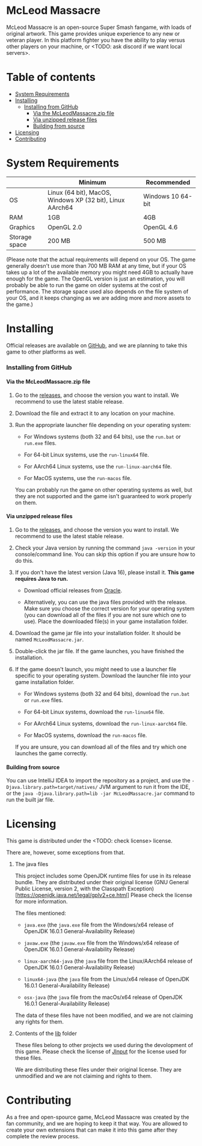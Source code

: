 # McLeod Massacre

McLeod Massacre is an open-source Super Smash fangame, with loads of original artwork. This game provides unique experience to any new or veteran player. In this platform fighter you have the ability to play versus other players on your machine, or <TODO: ask discord if we want local servers>.

# Table of contents

- [System Requirements](#system-requirements)
- [Installing](#installing)
    - [Installing from GitHub](#installing-from-github)
      - [Via the McLeodMassacre.zip file](#via-the-mcleodmassacrezip-file)
      - [Via unzipped release files](#via-unzipped-release-files)
      - [Building from source](#building-from-source)
- [Licensing](#licensing)
- [Contributing](#contributing)

# System Requirements

||Minimum|Recommended|
|-------------|-------------|-------------|
|OS|Linux (64 bit), MacOS, Windows XP (32 bit), Linux AArch64 | Windows 10 64-bit|
|RAM|1GB|4GB|
|Graphics|OpenGL 2.0|OpenGL 4.6|
|Storage space|200 MB|500 MB|

(Please note that the actual requirements will depend on your OS. The game generally doesn't use more than 700 MB RAM at any time, but if your OS takes up a lot of the available memory you might need 4GB to actually have enough for the game. The OpenGL version is just an estimation, you will probably be able to run the game on older systems at the cost of performance. The storage space used also depends on the file system of your OS, and it keeps changing as we are adding more and more assets to the game.)

# Installing

Official releases are available on [GitHub](https://github.com/DartProductions/project-MCM/releases), and we are planning to take this game to other platforms as well.

### Installing from GitHub

#### **Via the McLeodMassacre.zip file**

1. Go to the [releases](https://github.com/DartProductions/project-MCM/releases), and choose the version you want to install. We recommend to use the latest stable release.

2. Download the file and extract it to any location on your machine.

3. Run the appropriate launcher file depending on your operating system:
  
    - For Windows systems (both 32 and 64 bits), use the `run.bat` or `run.exe` files.
    
    - For 64-bit Linux systems, use the `run-linux64` file.
   
    - For AArch64 Linux systems, use the `run-linux-aarch64` file.
    
    - For MacOS systems, use the `run-macos` file.

    You can probably run the game on other operating systems as well, but they are not supported and the game isn't guaranteed to work properly on them. 

#### **Via unzipped release files**

1. Go to the [releases](https://github.com/DartProductions/project-MCM/releases), and choose the version you want to install. We recommend to use the latest stable release.

2. Check your Java version by running the command `java -version` in your console/command line. You can skip this option if you are unsure how to do this.

3. If you don't have the latest version (Java 16), please install it. **This game requires Java to run.** 

    - Download official releases from [Oracle](https://www.oracle.com/java/technologies/javase-jdk16-downloads.html).
    
    - Alternatively, you can use the java files provided with the release. Make sure you choose the correct version for your operating system (you can download all of the files if you are not sure which one to use). Place the downloaded file(s) in your game installation folder.
    
4. Download the game jar file into your installation folder. It should be named `McLeodMassacre.jar`.

5. Double-click the jar file. If the game launches, you have finished the installation.

6. If the game doesn't launch, you might need to use a launcher file specific to your operating system. Download the launcher file into your game installation folder.
  
    - For Windows systems (both 32 and 64 bits), download the `run.bat` or `run.exe` files.
    
    - For 64-bit Linux systems, download the `run-linux64` file.
    
    - For AArch64 Linux systems, download the `run-linux-aarch64` file.
    
    - For MacOS systems, download the `run-macos` file.

    If you are unsure, you can download all of the files and try which one launches the game correctly.

#### **Building from source**

You can use IntelliJ IDEA to import the repository as a project, and use the `-Djava.library.path=target/natives/` JVM argument to run it from the IDE, or the `java -Djava.library.path=lib -jar McLeodMassacre.jar` command to run the built jar file.

# Licensing
  
This game is distributed under the <TODO: check license> license.

There are, however, some exceptions from that.

1. The java files

  	This project includes some OpenJDK runtime files for use in its release bundle. They are distributed under their original license (GNU General Public License, version 2, with the Classpath Exception)[https://openjdk.java.net/legal/gplv2+ce.html] Please check the license for more information.

  	The files mentioned: 

   - `java.exe` (the `java.exe` file from the Windows/x64 release of OpenJDK 16.0.1 General-Availability Release)

   - `javaw.exe` (the `javaw.exe` file from the Windows/x64 release of OpenJDK 16.0.1 General-Availability Release)

   - `linux-aarch64-java` (the `java` file from the Linux/AArch64 release of OpenJDK 16.0.1 General-Availability Release)

   - `linux64-java` (the `java` file from the Linux/x64 release of OpenJDK 16.0.1 General-Availability Release)

   - `osx-java` (the `java` file from the macOs/x64 release of OpenJDK 16.0.1 General-Availability Release)

  	The data of these files have not been modified, and we are not claiming any rights for them.

2. Contents of the [lib](https://github.com/tibetiroka/project-MCM/tree/engine-dev/src/main/resources/extract/lib) folder

	These files belong to other projects we used during the devolopment of this game. Please check the license of [JInput](https://jinput.github.io/jinput/) for the license used for these files.

	We are distributing these files under their original license. They are unmodified and we are not claiming and rights to them.

# Contributing

As a free and open-spource game, McLeod Massacre was created by the fan community, and we are hoping to keep it that way. You are allowed to create your own extensions that can make it into this game after they complete the review process.

